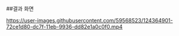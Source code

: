 ##결과 화면

https://user-images.githubusercontent.com/59568523/124364901-72ce1d80-dc7f-11eb-9936-dd82e1a0c0f0.mp4
